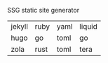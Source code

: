 
SSG
static site generator

|        |      |      |        |
| ------ | ---- | ---- | ------ |
| jekyll | ruby | yaml | liquid |
| hugo   | go   | toml | go     |
| zola   | rust | toml | tera   |